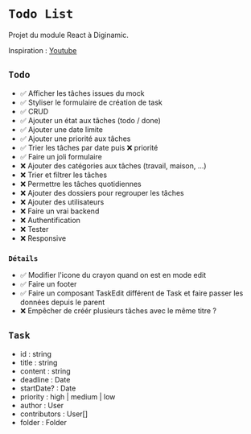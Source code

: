 # `Todo List`

Projet du module React à Diginamic.

Inspiration : [Youtube](https://www.youtube.com/watch?v=8ZKq0r-g87M)

## `Todo`

-   ✅ Afficher les tâches issues du mock
-   ✅ Styliser le formulaire de création de task
-   ✅ CRUD
-   ✅ Ajouter un état aux tâches (todo / done)
-   ✅ Ajouter une date limite
-   ✅ Ajouter une priorité aux tâches
-   ✅ Trier les tâches par date puis ❌ priorité
-   ✅ Faire un joli formulaire
-   ❌ Ajouter des catégories aux tâches (travail, maison, ...)
-   ❌ Trier et filtrer les tâches
-   ❌ Permettre les tâches quotidiennes
-   ❌ Ajouter des dossiers pour regrouper les tâches
-   ❌ Ajouter des utilisateurs
-   ❌ Faire un vrai backend
-   ❌ Authentification
-   ❌ Tester
-   ❌ Responsive

### `Détails`

-   ✅ Modifier l'icone du crayon quand on est en mode edit
-   ✅ Faire un footer
-   ✅ Faire un composant TaskEdit différent de Task et faire passer les données depuis le parent
-   ❌ Empêcher de créér plusieurs tâches avec le même titre ?

## `Task`

-   id : string
-   title : string
-   content : string
-   deadline : Date
-   startDate? : Date
-   priority : high | medium | low
-   author : User
-   contributors : User[]
-   folder : Folder
